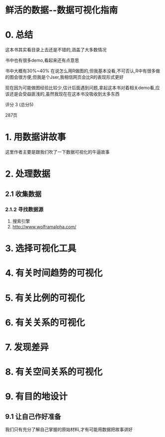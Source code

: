 # 鲜活的数据--数据可视化指南

# 0. 总结 

这本书其实看目录上去还是不错的,涵盖了大多数情况

书中也有很多demo,看起来还有点意思

书中大概有30%~40% 在说怎么用R做图的,但我基本没看,不可否认,R中有很多做的图会很方便,但我是个Jser,我相信网页会比R的表现形式更好

现在因为可能做图经验比较少,估计后面遇到问题,拿起这本书对着相关demo看,应该还是会受益匪浅的,虽然我现在在这本书没吸收到太多东西

评分 3 (总分5)

287页

# 1. 用数据讲故事

这里作者主要是跟我们吹了一下数据可视化的牛逼故事

# 2. 处理数据

## 2.1 收集数据

### 2.1.2 寻找数据源

1. 搜索引擎
2. http://www.wolframalpha.com/

# 3. 选择可视化工具

# 4. 有关时间趋势的可视化

# 5. 有关比例的可视化

# 6. 有关关系的可视化

# 7. 发现差异

# 8. 有关空间关系的可视化

# 9. 有目的地设计

## 9.1 让自己作好准备

我们只有充分了解自己掌握的原始材料,才有可能用数据把故事讲好
